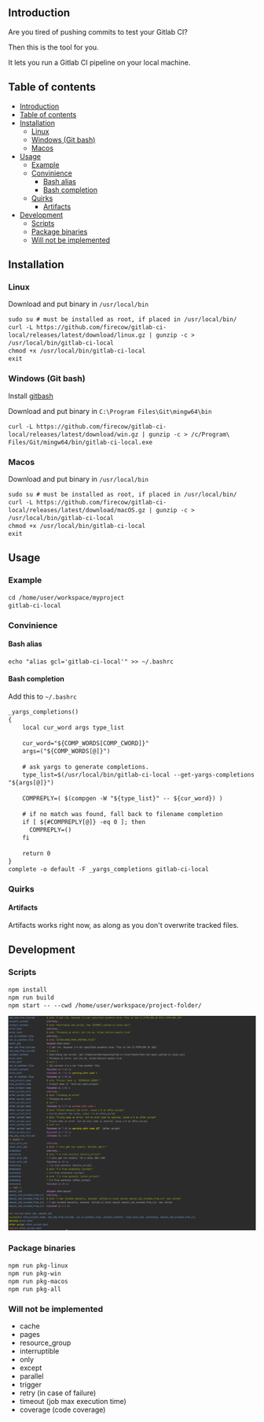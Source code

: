 ## Introduction
Are you tired of pushing commits to test your Gitlab CI?

Then this is the tool for you.

It lets you run a Gitlab CI pipeline on your local machine.

## Table of contents
* [Introduction](#introduction)
* [Table of contents](#table-of-contents)
* [Installation](#installation)
    * [Linux](#linux)
    * [Windows (Git bash)](#windows-git-bash)
    * [Macos](#macos)
* [Usage](#usage)
    * [Example](#example)
    * [Convinience](#convinience)
        * [Bash alias](#bash-alias)
        * [Bash completion](#bash-completion)
    * [Quirks](#quirks)
        * [Artifacts](#artifacts)
* [Development](#development)
    * [Scripts](#scripts)
    * [Package binaries](#package-binaries)
    * [Will not be implemented](#will-not-be-implemented)

## Installation
### Linux
Download and put binary in `/usr/local/bin`

```
sudo su # must be installed as root, if placed in /usr/local/bin/
curl -L https://github.com/firecow/gitlab-ci-local/releases/latest/download/linux.gz | gunzip -c > /usr/local/bin/gitlab-ci-local
chmod +x /usr/local/bin/gitlab-ci-local
exit
```
    
### Windows (Git bash)
Install [gitbash](https://git-scm.com/downloads)

Download and put binary in `C:\Program Files\Git\mingw64\bin`

```
curl -L https://github.com/firecow/gitlab-ci-local/releases/latest/download/win.gz | gunzip -c > /c/Program\ Files/Git/mingw64/bin/gitlab-ci-local.exe
```

### Macos
Download and put binary in `/usr/local/bin`

```
sudo su # must be installed as root, if placed in /usr/local/bin/
curl -L https://github.com/firecow/gitlab-ci-local/releases/latest/download/macOS.gz | gunzip -c > /usr/local/bin/gitlab-ci-local
chmod +x /usr/local/bin/gitlab-ci-local
exit
```

## Usage
### Example

```
cd /home/user/workspace/myproject
gitlab-ci-local
```

### Convinience
#### Bash alias
```
echo "alias gcl='gitlab-ci-local'" >> ~/.bashrc
```

#### Bash completion

Add this to `~/.bashrc`
```
_yargs_completions()
{
    local cur_word args type_list

    cur_word="${COMP_WORDS[COMP_CWORD]}"
    args=("${COMP_WORDS[@]}")

    # ask yargs to generate completions.
    type_list=$(/usr/local/bin/gitlab-ci-local --get-yargs-completions "${args[@]}")

    COMPREPLY=( $(compgen -W "${type_list}" -- ${cur_word}) )

    # if no match was found, fall back to filename completion
    if [ ${#COMPREPLY[@]} -eq 0 ]; then
      COMPREPLY=()
    fi

    return 0
}
complete -o default -F _yargs_completions gitlab-ci-local
```

### Quirks
#### Artifacts
Artifacts works right now, as along as you don't overwrite tracked files.

## Development
### Scripts
```
npm install
npm run build
npm start -- --cwd /home/user/workspace/project-folder/
```

![Alt text](/docs/images/development.png "Development output")

### Package binaries
```
npm run pkg-linux
npm run pkg-win
npm run pkg-macos
npm run pkg-all
```

### Will not be implemented
- cache
- pages
- resource_group
- interruptible
- only
- except
- parallel
- trigger
- retry (in case of failure)
- timeout (job max execution time)
- coverage (code coverage)
